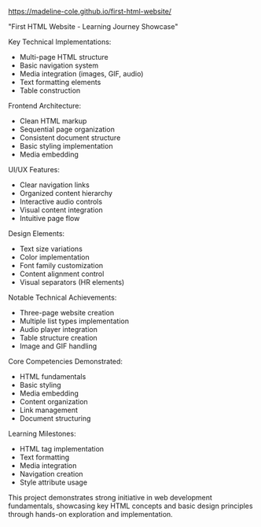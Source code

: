 https://madeline-cole.github.io/first-html-website/

"First HTML Website - Learning Journey Showcase"

Key Technical Implementations:
- Multi-page HTML structure
- Basic navigation system
- Media integration (images, GIF, audio)
- Text formatting elements
- Table construction

Frontend Architecture:
- Clean HTML markup
- Sequential page organization
- Consistent document structure
- Basic styling implementation
- Media embedding

UI/UX Features:
- Clear navigation links
- Organized content hierarchy
- Interactive audio controls
- Visual content integration
- Intuitive page flow

Design Elements:
- Text size variations
- Color implementation
- Font family customization
- Content alignment control
- Visual separators (HR elements)

Notable Technical Achievements:
- Three-page website creation
- Multiple list types implementation
- Audio player integration
- Table structure creation
- Image and GIF handling

Core Competencies Demonstrated:
- HTML fundamentals
- Basic styling
- Media embedding
- Content organization
- Link management
- Document structuring

Learning Milestones:
- HTML tag implementation
- Text formatting
- Media integration
- Navigation creation
- Style attribute usage

This project demonstrates strong initiative in web development fundamentals, showcasing key HTML concepts and basic design principles through hands-on exploration and implementation.
